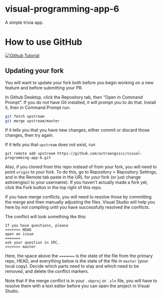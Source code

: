 # visual-programming-app-6
A simple trivia app.

# How to use GitHub
[![Github Tutorial](https://img.youtube.com/vi/CsDbUNS_mRI/maxresdefault.jpg)](https://youtu.be/CsDbUNS_mRI)

## Updating your fork
You will want to update your fork both before you begin working on a new feature and before submitting
your PR.

In Github Desktop, click the Repository tab, then "Open in Command Prompt". If you do not have Git installed,
it will prompt you to do that. Install it, then in Command Prompt run:

```bash
git fetch upstream
git merge upstream/master
```

If it tells you that you have new changes, either commit or discard those changes, then try again.

If it tells you that `upstream` does not exist, run

```
git remote add upstream https://github.com/astroengisci/visual-programming-app-6.git
```

Also, if you cloned from this repo instead of from your fork, you will need to point `origin` to 
your fork. To do this, go to Repository > Repository Settings, and in the Remote tab paste in the
URL for *your* fork (or just change astroengisci to your username). If you haven't actually made
a fork yet, click the Fork button in the top right of this repo.

If you have merge conflicts, you will need to resolve those by committing the merge and then 
manually adjusting the files. Visual Studio will help you here by not compiling until you have
successfully resolved the conflicts.

The conflict will look something like this:

```
If you have questions, please
<<<<<<< HEAD
open an issue
=======
ask your question in IRC.
>>>>>>> master
```

Here, the space above the `=======` is the state of the file from the primary repo, HEAD, and 
everything below is the state of the file in `master` (your local copy). Decide which parts 
need to stay and which need to be removed, and delete the conflict markers.

Note that if the merge conflict is in your `.vbproj` or `.sln` file, you will have to resolve 
them with a text editor before you can open the project in Visual Studio.

